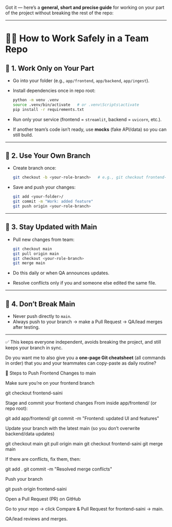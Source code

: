 Got it — here’s a **general, short and precise guide** for working on your part of the project without breaking the rest of the repo:

---

# 👩‍💻 How to Work Safely in a Team Repo

## 🔹 1. Work Only on Your Part

* Go into your folder (e.g., `app/frontend`, `app/backend`, `app/ingest`).
* Install dependencies once in repo root:

  ```bash
  python -m venv .venv
  source .venv/bin/activate   # or .venv\Scripts\activate
  pip install -r requirements.txt
  ```
* Run only your service (frontend = `streamlit`, backend = `uvicorn`, etc.).
* If another team’s code isn’t ready, use **mocks** (fake API/data) so you can still build.

---

## 🔹 2. Use Your Own Branch

* Create branch once:

  ```bash
  git checkout -b <your-role-branch>   # e.g., git checkout frontend-saini
  ```
* Save and push your changes:

  ```bash
  git add <your-folder>/
  git commit -m "Work: added feature"
  git push origin <your-role-branch>
  ```

---

## 🔹 3. Stay Updated with Main

* Pull new changes from team:

  ```bash
  git checkout main
  git pull origin main
  git checkout <your-role-branch>
  git merge main
  ```
* Do this daily or when QA announces updates.
* Resolve conflicts only if you and someone else edited the same file.

---

## 🔹 4. Don’t Break Main

* Never push directly to `main`.
* Always push to your branch → make a Pull Request → QA/lead merges after testing.

---

✅ This keeps everyone independent, avoids breaking the project, and still keeps your branch in sync.

Do you want me to also give you a **one-page Git cheatsheet** (all commands in order) that you and your teammates can copy-paste as daily routine?


🔹 Steps to Push Frontend Changes to main

Make sure you’re on your frontend branch

git checkout frontend-saini


Stage and commit your frontend changes
From inside app/frontend/ (or repo root):

git add app/frontend/
git commit -m "Frontend: updated UI and features"


Update your branch with the latest main
(so you don’t overwrite backend/data updates)

git checkout main
git pull origin main
git checkout frontend-saini
git merge main


If there are conflicts, fix them, then:

git add .
git commit -m "Resolved merge conflicts"


Push your branch

git push origin frontend-saini


Open a Pull Request (PR) on GitHub

Go to your repo → click Compare & Pull Request for frontend-saini → main.

QA/lead reviews and merges.